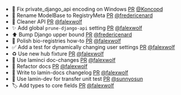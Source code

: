 - 🐛 Fix private_django_api encoding on Windows [PR](https://github.com/laminlabs/lamindb-setup/pull/795) [@Koncopd](https://github.com/Koncopd)
- 🐛 Rename ModelBase to RegistryMeta [PR](https://github.com/laminlabs/lamindb-setup/pull/794) [@fredericenard](https://github.com/fredericenard)
- 🚸  Cleaner API [PR](https://github.com/laminlabs/lamindb-setup/pull/792) [@falexwolf](https://github.com/falexwolf)
- ✨ Add global `prune-django-api` setting [PR](https://github.com/laminlabs/lamin-cli/pull/53) [@falexwolf](https://github.com/falexwolf)
- ⬆️ Bump Django upper bound [PR](https://github.com/laminlabs/lamindb-setup/pull/793) [@fredericenard](https://github.com/fredericenard)
- 📝 Polish bio-registries how-to [PR](https://github.com/laminlabs/lamindb/pull/1722) [@falexwolf](https://github.com/falexwolf)
- ✅ Add a test for dynamically changing user settings [PR](https://github.com/laminlabs/lamindb-setup/pull/791) [@falexwolf](https://github.com/falexwolf)
- ♻️ Use new hub fixture [PR](https://github.com/laminlabs/lamindb-setup/pull/789) [@falexwolf](https://github.com/falexwolf)
- 👷 Use laminci doc-changes [PR](https://github.com/laminlabs/lamindb-setup/pull/790) [@falexwolf](https://github.com/falexwolf)
- 📝 Refactor docs [PR](https://github.com/laminlabs/lamindb/pull/1721) [@falexwolf](https://github.com/falexwolf)
- 👷 Write to lamin-docs changelog [PR](https://github.com/laminlabs/lamin-mlops/pull/14) [@falexwolf](https://github.com/falexwolf)
- 👷 Use lamin-dev for transfer unit test [PR](https://github.com/laminlabs/lamindb/pull/1719) [@sunnyosun](https://github.com/sunnyosun)
- 🏷️ Add types to core fields [PR](https://github.com/laminlabs/lamindb/pull/1716) [@falexwolf](https://github.com/falexwolf)
